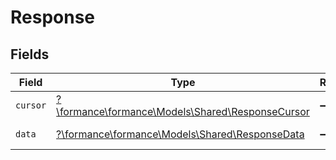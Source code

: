 # Response


## Fields

| Field                                                                                     | Type                                                                                      | Required                                                                                  | Description                                                                               |
| ----------------------------------------------------------------------------------------- | ----------------------------------------------------------------------------------------- | ----------------------------------------------------------------------------------------- | ----------------------------------------------------------------------------------------- |
| `cursor`                                                                                  | [?\formance\formance\Models\Shared\ResponseCursor](../../Models/Shared/ResponseCursor.md) | :heavy_minus_sign:                                                                        | N/A                                                                                       |
| `data`                                                                                    | [?\formance\formance\Models\Shared\ResponseData](../../Models/Shared/ResponseData.md)     | :heavy_minus_sign:                                                                        | The payload                                                                               |